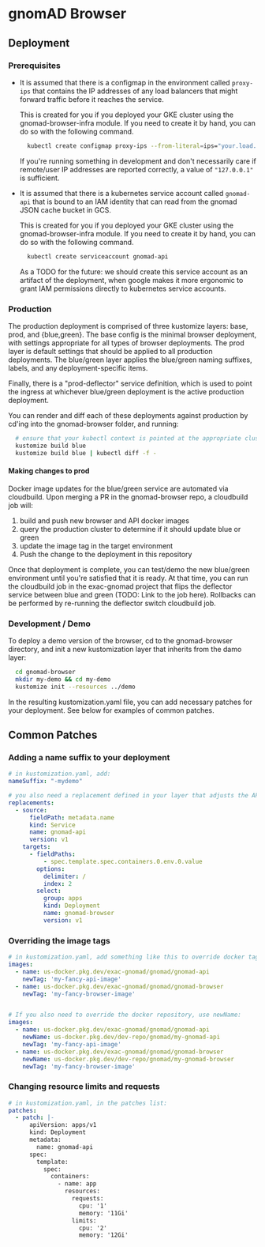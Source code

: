 # gnomAD Browser

## Deployment

### Prerequisites

- It is assumed that there is a configmap in the environment called `proxy-ips` that contains the IP addresses of any load balancers that might forward traffic before it reaches the service.

  This is created for you if you deployed your GKE cluster using the gnomad-browser-infra module. If you need to create it by hand, you can do so with the following command.

  ```sh
    kubectl create configmap proxy-ips --from-literal=ips="your.load.balacer.ip,127.0.0.1"
  ```

  If you're running something in development and don't necessarily care if remote/user IP addresses are reported correctly, a value of `"127.0.0.1"` is sufficient.

- It is assumed that there is a kubernetes service account called `gnomad-api` that is bound to an IAM identity that can read from the gnomad JSON cache bucket in GCS.

  This is created for you if you deployed your GKE cluster using the gnomad-browser-infra module. If you need to create it by hand, you can do so with the following command.

  ```sh
    kubectl create serviceaccount gnomad-api
  ```

  As a TODO for the future: we should create this service account as an artifact of the deployment, when google makes it more ergonomic to grant IAM permissions directly to kubernetes service accounts.

### Production

The production deployment is comprised of three kustomize layers: base, prod, and {blue,green}. The base config is the minimal browser deployment, with settings appropriate for all types of browser deployments. The prod layer is default settings that should be applied to all production deployments. The blue/green layer applies the blue/green naming suffixes, labels, and any deployment-specific items.

Finally, there is a "prod-deflector" service definition, which is used to point the ingress at whichever blue/green deployment is the active production deployment.

You can render and diff each of these deployments against production by cd'ing into the gnomad-browser folder, and running:

```sh
  # ensure that your kubectl context is pointed at the appropriate cluster
  kustomize build blue
  kustomize build blue | kubectl diff -f -
```

#### Making changes to prod

Docker image updates for the blue/green service are automated via cloudbuild. Upon merging a PR in the gnomad-browser repo, a cloudbuild job will:

1. build and push new browser and API docker images
2. query the production cluster to determine if it should update blue or green
3. update the image tag in the target environment
4. Push the change to the deployment in this repository

Once that deployment is complete, you can test/demo the new blue/green environment until you're satisfied that it is ready. At that time, you can run the cloudbuild job in the exac-gnomad project that flips the deflector service between blue and green (TODO: Link to the job here). Rollbacks can be performed by re-running the deflector switch cloudbuild job.

### Development / Demo

To deploy a demo version of the browser, cd to the gnomad-browser directory, and init a new kustomization layer that inherits from the damo layer:

```sh
  cd gnomad-browser
  mkdir my-demo && cd my-demo
  kustomize init --resources ../demo
```

In the resulting kustomization.yaml file, you can add necessary patches for your deployment. See below for examples of common patches.

## Common Patches

### Adding a name suffix to your deployment

```yaml
# in kustomization.yaml, add:
nameSuffix: "-mydemo"

# you also need a replacement defined in your layer that adjusts the API_URL env var:
replacements:
  - source:
      fieldPath: metadata.name
      kind: Service
      name: gnomad-api
      version: v1
    targets:
      - fieldPaths:
          - spec.template.spec.containers.0.env.0.value
        options:
          delimiter: /
          index: 2
        select:
          group: apps
          kind: Deployment
          name: gnomad-browser
          version: v1
```

### Overriding the image tags

```yaml
# in kustomization.yaml, add something like this to override docker tags:
images:
  - name: us-docker.pkg.dev/exac-gnomad/gnomad/gnomad-api
    newTag: 'my-fancy-api-image'
  - name: us-docker.pkg.dev/exac-gnomad/gnomad/gnomad-browser
    newTag: 'my-fancy-browser-image'


# If you also need to override the docker repository, use newName:
images:
  - name: us-docker.pkg.dev/exac-gnomad/gnomad/gnomad-api
    newName: us-docker.pkg.dev/dev-repo/gnomad/my-gnomad-api
    newTag: 'my-fancy-api-image'
  - name: us-docker.pkg.dev/exac-gnomad/gnomad/gnomad-browser
    newName: us-docker.pkg.dev/dev-repo/gnomad/my-gnomad-browser
    newTag: 'my-fancy-browser-image'
```

### Changing resource limits and requests

```yaml
# in kustomization.yaml, in the patches list:
patches:
  - patch: |-
      apiVersion: apps/v1
      kind: Deployment
      metadata:
        name: gnomad-api
      spec:
        template:
          spec:
            containers:
              - name: app
                resources:
                  requests:
                    cpu: '1'
                    memory: '11Gi'
                  limits:
                    cpu: '2'
                    memory: '12Gi'
```
